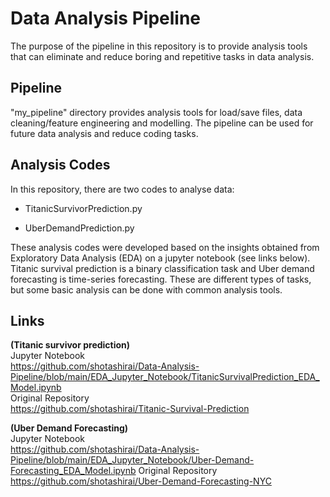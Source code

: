 # Data Analysis Pipeline

The purpose of the pipeline in this repository is to provide analysis tools that can eliminate and reduce boring and repetitive tasks in data analysis.

## Pipeline

"my_pipeline" directory provides analysis tools for load/save files, data cleaning/feature engineering and modelling. The pipeline can be used for future data analysis and reduce coding tasks.

## Analysis Codes

In this repository, there are two codes to analyse data:

- TitanicSurvivorPrediction.py  

- UberDemandPrediction.py  
  
These analysis codes were developed based on the insights obtained from Exploratory Data Analysis (EDA) on a jupyter notebook (see links below).
Titanic survival prediction is a binary classification task and Uber demand forecasting is time-series forecasting. These are different types of tasks, but some basic analysis can be done with common analysis tools.

## Links

**(Titanic survivor prediction)**  
Jupyter Notebook  
https://github.com/shotashirai/Data-Analysis-Pipeline/blob/main/EDA_Jupyter_Notebook/TitanicSurvivalPrediction_EDA_Model.ipynb  
Original Repository  
https://github.com/shotashirai/Titanic-Survival-Prediction  

**(Uber Demand Forecasting)**  
Jupyter Notebook  
https://github.com/shotashirai/Data-Analysis-Pipeline/blob/main/EDA_Jupyter_Notebook/Uber-Demand-Forecasting_EDA_Model.ipynb
Original Repository  
https://github.com/shotashirai/Uber-Demand-Forecasting-NYC  
